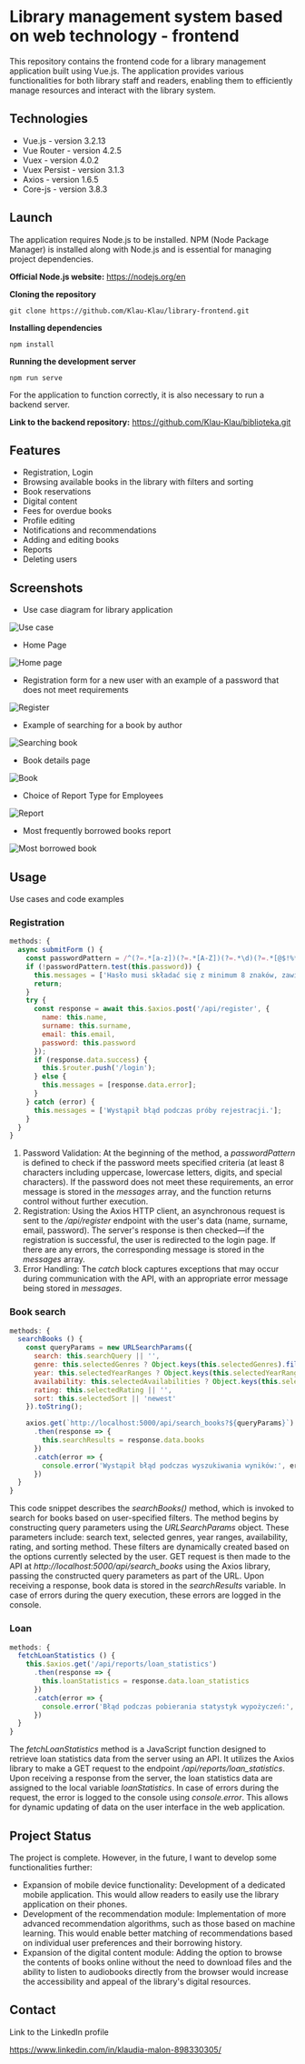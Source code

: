 # Library management system based on web technology - frontend

This repository contains the frontend code for a library management application built using Vue.js. The application provides various functionalities for both library staff and readers, enabling them to efficiently manage resources and interact with the library system.

## Technologies

* Vue.js - version 3.2.13
* Vue Router - version 4.2.5
* Vuex - version 4.0.2
* Vuex Persist - version 3.1.3
* Axios - version 1.6.5
* Core-js - version 3.8.3

## Launch

The application requires Node.js to be installed. NPM (Node Package Manager) is installed along with Node.js and is essential for managing project dependencies.

__Official Node.js website:__ https://nodejs.org/en

__Cloning the repository__

`git clone https://github.com/Klau-Klau/library-frontend.git`

__Installing dependencies__

`npm install`

__Running the development server__

`npm run serve`

For the application to function correctly, it is also necessary to run a backend server.

__Link to the backend repository:__ https://github.com/Klau-Klau/biblioteka.git

## Features

* Registration, Login
* Browsing available books in the library with filters and sorting
* Book reservations
* Digital content
* Fees for overdue books
* Profile editing
* Notifications and recommendations
* Adding and editing books
* Reports
* Deleting users

## Screenshots

* Use case diagram for library application

![Use case](public/images/usecase.png)

* Home Page

![Home page](public/images/main_page.png)

* Registration form for a new user with an example of a password that does not meet requirements

![Register](public/images/registration.png)

* Example of searching for a book by author

![Searching book](public/images/search.png)

* Book details page
  
![Book](public/images/book.png)

* Choice of Report Type for Employees

![Report](public/images/report.png) 

* Most frequently borrowed books report

![Most borrowed book](public/images/borrowed.png)

## Usage

Use cases and code examples

### Registration

```javascript
methods: {
  async submitForm () {
    const passwordPattern = /^(?=.*[a-z])(?=.*[A-Z])(?=.*\d)(?=.*[@$!%*?&])[A-Za-z\d@$!%*?&]{8,}$/;
    if (!passwordPattern.test(this.password)) {
      this.messages = ['Hasło musi składać się z minimum 8 znaków, zawierać małe i duże litery, cyfry oraz znaki specjalne (@, $, !, %, *, ?, &).'];
      return;
    }
    try {
      const response = await this.$axios.post('/api/register', {
        name: this.name,
        surname: this.surname,
        email: this.email,
        password: this.password
      });
      if (response.data.success) {
        this.$router.push('/login');
      } else {
        this.messages = [response.data.error];
      }
    } catch (error) {
      this.messages = ['Wystąpił błąd podczas próby rejestracji.'];
    }
  }
}
```

1. Password Validation: At the beginning of the method, a _passwordPattern_ is defined to check if the password meets specified criteria (at least 8 characters including uppercase, lowercase letters, digits, and special characters). If the password does not meet these requirements, an error message is stored in the _messages_ array, and the function returns control without further execution.
2. Registration: Using the Axios HTTP client, an asynchronous request is sent to the _/api/register_ endpoint with the user's data (name, surname, email, password). The server's response is then checked—if the registration is successful, the user is redirected to the login page. If there are any errors, the corresponding message is stored in the _messages_ array.
3. Error Handling: The _catch_ block captures exceptions that may occur during communication with the API, with an appropriate error message being stored in _messages_.

### Book search

```javascript
methods: {
  searchBooks () {
    const queryParams = new URLSearchParams({
      search: this.searchQuery || '',
      genre: this.selectedGenres ? Object.keys(this.selectedGenres).filter(key => this.selectedGenres[key] && key !== 'Wszystkie gatunki').join(',') : '',
      year: this.selectedYearRanges ? Object.keys(this.selectedYearRanges).filter(key => this.selectedYearRanges[key]).join(',') : '',
      availability: this.selectedAvailabilities ? Object.keys(this.selectedAvailabilities).filter(key => this.selectedAvailabilities[key]).join(',') : '',
      rating: this.selectedRating || '',
      sort: this.selectedSort || 'newest'
    }).toString();

    axios.get(`http://localhost:5000/api/search_books?${queryParams}`)
      .then(response => {
        this.searchResults = response.data.books
      })
      .catch(error => {
        console.error('Wystąpił błąd podczas wyszukiwania wyników:', error)
      })
  }
}
```

This code snippet describes the _searchBooks()_ method, which is invoked to search for books based on user-specified filters. The method begins by constructing query parameters using the _URLSearchParams_ object. These parameters include: search text, selected genres, year ranges, availability, rating, and sorting method. These filters are dynamically created based on the options currently selected by the user. GET request is then made to the API at _http://localhost:5000/api/search_books_ using the Axios library, passing the constructed query parameters as part of the URL. Upon receiving a response, book data is stored in the _searchResults_ variable. In case of errors during the query execution, these errors are logged in the console.

### Loan

```javascript
methods: {
  fetchLoanStatistics () {
    this.$axios.get('/api/reports/loan_statistics')
      .then(response => {
        this.loanStatistics = response.data.loan_statistics
      })
      .catch(error => {
        console.error('Błąd podczas pobierania statystyk wypożyczeń:', error)
      })
  }
}
```
The _fetchLoanStatistics_ method is a JavaScript function designed to retrieve loan statistics data from the server using an API. It utilizes the Axios library to make a GET request to the endpoint _/api/reports/loan_statistics_. Upon receiving a response from the server, the loan statistics data are assigned to the local variable _loanStatistics_. In case of errors during the request, the error is logged to the console using _console.error_. This allows for dynamic updating of data on the user interface in the web application.

## Project Status

The project is complete. However, in the future, I want to develop some functionalities further:

* Expansion of mobile device functionality: Development of a dedicated mobile application. This would allow readers to easily use the library application on their phones.
* Development of the recommendation module: Implementation of more advanced recommendation algorithms, such as those based on machine learning. This would enable better matching of recommendations based on individual user preferences and their borrowing history.
* Expansion of the digital content module: Adding the option to browse the contents of books online without the need to download files and the ability to listen to audiobooks directly from the browser would increase the accessibility and appeal of the library's digital resources.

## Contact


Link to the LinkedIn profile

https://www.linkedin.com/in/klaudia-malon-898330305/